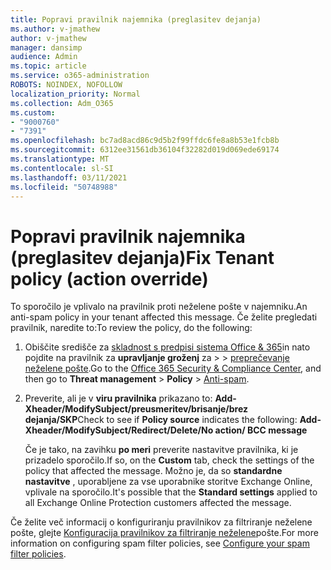 ```yaml
---
title: Popravi pravilnik najemnika (preglasitev dejanja)
ms.author: v-jmathew
author: v-jmathew
manager: dansimp
audience: Admin
ms.topic: article
ms.service: o365-administration
ROBOTS: NOINDEX, NOFOLLOW
localization_priority: Normal
ms.collection: Adm_O365
ms.custom:
- "9000760"
- "7391"
ms.openlocfilehash: bc7ad8acd86c9d5b2f99ffdc6fe8a8b53e1fcb8b
ms.sourcegitcommit: 6312ee31561db36104f32282d019d069ede69174
ms.translationtype: MT
ms.contentlocale: sl-SI
ms.lasthandoff: 03/11/2021
ms.locfileid: "50748988"
---
```

# <a name="fix-tenant-policy-action-override"></a><span data-ttu-id="5e1be-102">Popravi pravilnik najemnika (preglasitev dejanja)</span><span class="sxs-lookup"><span data-stu-id="5e1be-102">Fix Tenant policy (action override)</span></span>

<span data-ttu-id="5e1be-103">To sporočilo je vplivalo na pravilnik proti neželene pošte v najemniku.</span><span class="sxs-lookup"><span data-stu-id="5e1be-103">An anti-spam policy in your tenant affected this message.</span></span> <span data-ttu-id="5e1be-104">Če želite pregledati pravilnik, naredite to:</span><span class="sxs-lookup"><span data-stu-id="5e1be-104">To review the policy, do the following:</span></span>

1. <span data-ttu-id="5e1be-105">Obiščite središče za [skladnost s predpisi sistema Office & 365](https://go.microsoft.com/fwlink/p/?linkid=2077143)in nato pojdite na pravilnik za **upravljanje groženj** za  >    >  [preprečevanje neželene pošte](https://go.microsoft.com/fwlink/?linkid=2101518).</span><span class="sxs-lookup"><span data-stu-id="5e1be-105">Go to the [Office 365 Security & Compliance Center](https://go.microsoft.com/fwlink/p/?linkid=2077143), and then go to **Threat management** > **Policy** > [Anti-spam](https://go.microsoft.com/fwlink/?linkid=2101518).</span></span>
2. <span data-ttu-id="5e1be-106">Preverite, ali je v **viru pravilnika** prikazano to:  **Add-Xheader/ModifySubject/preusmeritev/brisanje/brez dejanja/SKP**</span><span class="sxs-lookup"><span data-stu-id="5e1be-106">Check to see if **Policy source** indicates the following:  **Add-Xheader/ModifySubject/Redirect/Delete/No action/ BCC message**</span></span>

    <span data-ttu-id="5e1be-107">Če je tako, na zavihku **po meri** preverite nastavitve pravilnika, ki je prizadelo sporočilo.</span><span class="sxs-lookup"><span data-stu-id="5e1be-107">If so, on the **Custom** tab, check the settings of the policy that affected the message.</span></span> <span data-ttu-id="5e1be-108">Možno je, da so **standardne nastavitve** , uporabljene za vse uporabnike storitve Exchange Online, vplivale na sporočilo.</span><span class="sxs-lookup"><span data-stu-id="5e1be-108">It's possible that the **Standard settings** applied to all Exchange Online Protection customers affected the message.</span></span>

<span data-ttu-id="5e1be-109">Če želite več informacij o konfiguriranju pravilnikov za filtriranje neželene pošte, glejte [Konfiguracija pravilnikov za filtriranje neželene](https://go.microsoft.com/fwlink/?linkid=2101431)pošte.</span><span class="sxs-lookup"><span data-stu-id="5e1be-109">For more information on configuring spam filter policies, see [Configure your spam filter policies](https://go.microsoft.com/fwlink/?linkid=2101431).</span></span>
